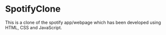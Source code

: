 # SpotifyClone
This is a clone of the spotify app/webpage which has been developed using HTML, CSS and JavaScript. 
